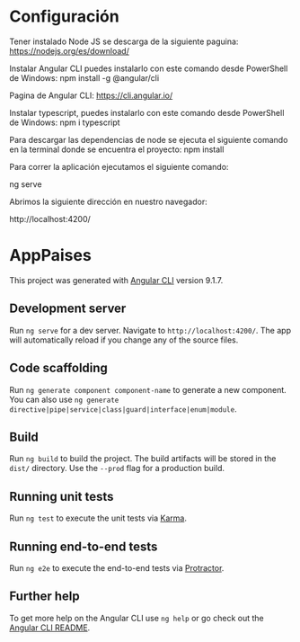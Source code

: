 # Configuración 

Tener instalado Node JS se descarga de la siguiente paguina:
https://nodejs.org/es/download/

Instalar Angular CLI puedes instalarlo con este comando desde PowerShell de Windows: 
npm install -g @angular/cli

Pagina de Angular CLI:
https://cli.angular.io/

Instalar typescript, puedes instalarlo con este comando desde PowerShell de Windows: 
npm i typescript

Para descargar las dependencias de node se ejecuta el siguiente comando en la terminal donde se encuentra el proyecto:
npm install

Para correr la aplicación ejecutamos el siguiente comando:

ng serve 

Abrimos la siguiente dirección en nuestro navegador:

http://localhost:4200/


# AppPaises

This project was generated with [Angular CLI](https://github.com/angular/angular-cli) version 9.1.7.

## Development server

Run `ng serve` for a dev server. Navigate to `http://localhost:4200/`. The app will automatically reload if you change any of the source files.

## Code scaffolding

Run `ng generate component component-name` to generate a new component. You can also use `ng generate directive|pipe|service|class|guard|interface|enum|module`.

## Build

Run `ng build` to build the project. The build artifacts will be stored in the `dist/` directory. Use the `--prod` flag for a production build.

## Running unit tests

Run `ng test` to execute the unit tests via [Karma](https://karma-runner.github.io).

## Running end-to-end tests

Run `ng e2e` to execute the end-to-end tests via [Protractor](http://www.protractortest.org/).

## Further help

To get more help on the Angular CLI use `ng help` or go check out the [Angular CLI README](https://github.com/angular/angular-cli/blob/master/README.md).
